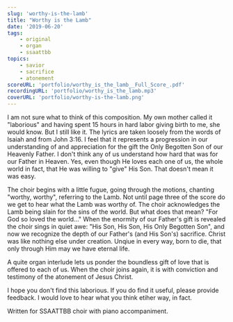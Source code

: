 ```yaml
---
slug: 'worthy-is-the-lamb'
title: "Worthy is the Lamb"
date: '2019-06-20'
tags: 
    - original
    - organ
    - ssaattbb
topics: 
    - savior
    - sacrifice
    - atonement
scoreURL: 'portfolio/worthy_is_the_lamb__Full_Score_.pdf'
recordingURL: 'portfolio/worthy_is_the_lamb.mp3'
coverURL: 'portfolio/worthy-is-the-lamb.png'
---
```


I am not sure what to think of this composition.  My own mother called it "laborious" and having spent 15 hours in hard labor giving birth to me, she would know.  But I still like it.  The lyrics are taken loosely from the words of Isaiah and from John 3:16.  I feel that it represents a progression in our understanding of and appreciation for the gift the Only Begotten Son of our Heavenly Father.  I don't think any of us understand how hard that was for our Father in Heaven.  Yes, even though He loves each one of us, the whole world in fact, that He was willing to "give" His Son.  That doesn't mean it was easy.  

The choir begins with a little fugue, going through the motions, chanting "worthy, worthy", referring to the Lamb.  Not until page three of the score do we get to hear what the Lamb was worthy of.  The choir acknowledges the Lamb being slain for the sins of the world.  But what does that mean?  "For God so loved the world..."  When the enormity of our Father's gift is revealed the choir sings in quiet awe: "His Son, His Son, His Only Begotten Son", and now we recognize the depth of our Father's (and His Son's) sacrifice.  Christ was like nothing else under creation.  Unqiue in every way, born to die, that only through Him may we have eternal life.

A quite organ interlude lets us ponder the boundless gift of love that is offered to each of us.  When the choir joins again, it is with conviction and testimony of the atonement of Jesus Christ.  

I hope you don't find this laborious.  If you do find it useful, please provide feedback.  I would love to hear what you think etiher way, in fact. 

Written for SSAATTBB choir with piano accompaniment.